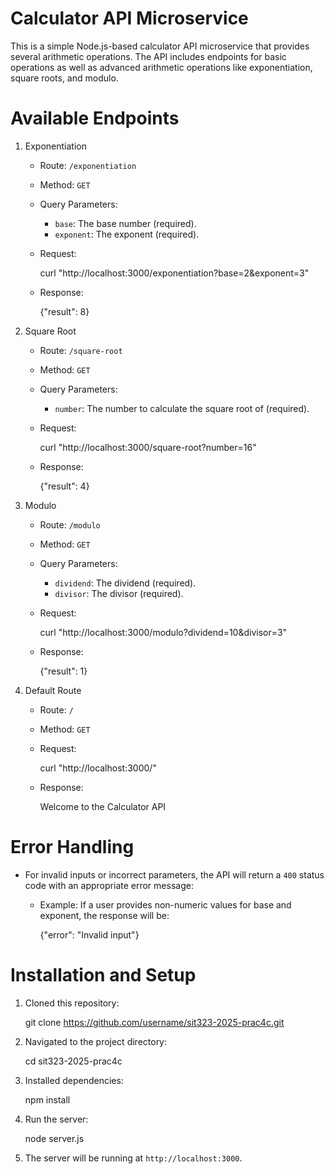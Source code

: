 # Calculator API Microservice

This is a simple Node.js-based calculator API microservice that provides several arithmetic operations. The API includes endpoints for basic operations as well as advanced arithmetic operations like exponentiation, square roots, and modulo.

# Available Endpoints

1. Exponentiation
    - Route: `/exponentiation`
    - Method: `GET`
    - Query Parameters:
        - `base`: The base number (required).
        - `exponent`: The exponent (required).
    - Request:

      curl "http://localhost:3000/exponentiation?base=2&exponent=3"

    - Response:

      {"result": 8}
      

2. Square Root
    - Route: `/square-root`
    - Method: `GET`
    - Query Parameters:
        - `number`: The number to calculate the square root of (required).
    - Request:
      
      curl "http://localhost:3000/square-root?number=16"
      
    - Response:
      
      {"result": 4}
      

3. Modulo
    - Route: `/modulo`
    - Method: `GET`
    - Query Parameters:
        - `dividend`: The dividend (required).
        - `divisor`: The divisor (required).
    - Request:
   
      curl "http://localhost:3000/modulo?dividend=10&divisor=3"
      
    - Response:
   
      {"result": 1}
    

4. Default Route
    - Route: `/`
    - Method: `GET`
    - Request:
      
      curl "http://localhost:3000/"
  
    - Response:
   
      Welcome to the Calculator API
  

# Error Handling

- For invalid inputs or incorrect parameters, the API will return a `400` status code with an appropriate error message:
  - Example: If a user provides non-numeric values for base and exponent, the response will be:
  
    {"error": "Invalid input"}


# Installation and Setup

1. Cloned this repository:

    git clone https://github.com/username/sit323-2025-prac4c.git


2. Navigated to the project directory:

    cd sit323-2025-prac4c
  

3. Installed dependencies:

    npm install


4. Run the server:

    node server.js


5. The server will be running at `http://localhost:3000`.

